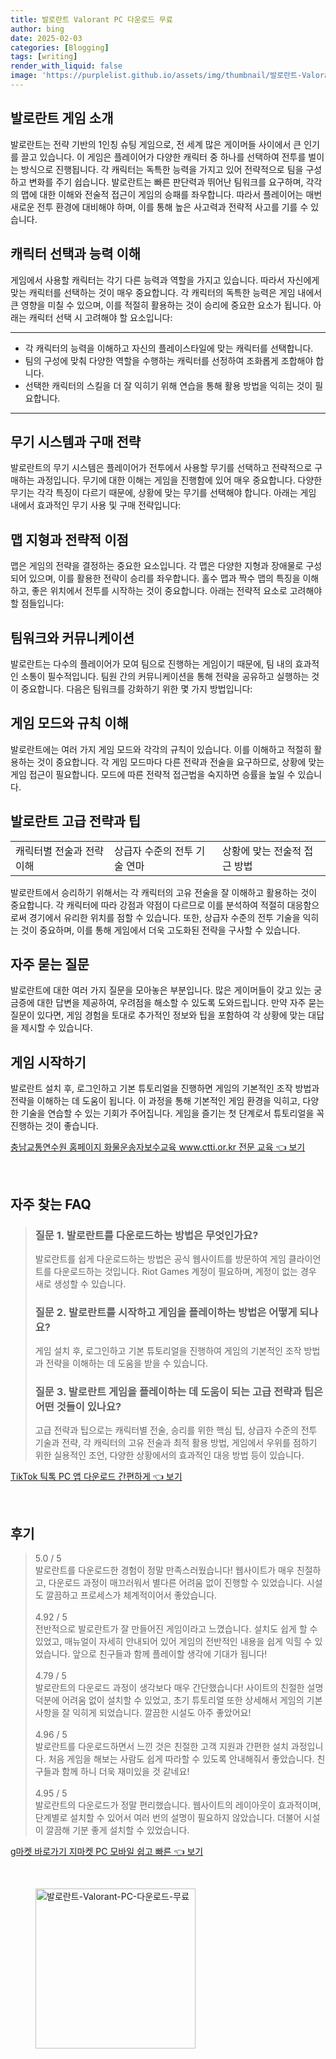 ```yaml
---
title: 발로란트 Valorant PC 다운로드 무료
author: bing
date: 2025-02-03
categories: [Blogging]
tags: [writing]
render_with_liquid: false
image: 'https://purplelist.github.io/assets/img/thumbnail/발로란트-Valorant-PC-다운로드-무료.webp'
---
```



<h2 id='게임 소개'>발로란트 게임 소개</h2>

<p>발로란트는 전략 기반의 1인칭 슈팅 게임으로, 전 세계 많은 게이머들 사이에서 큰 인기를 끌고 있습니다. 이 게임은 플레이어가 다양한 캐릭터 중 하나를 선택하여 전투를 벌이는 방식으로 진행됩니다. 각 캐릭터는 독특한 능력을 가지고 있어 전략적으로 팀을 구성하고 변화를 주기 쉽습니다. 발로란트는 빠른 판단력과 뛰어난 팀워크를 요구하며, 각각의 맵에 대한 이해와 전술적 접근이 게임의 승패를 좌우합니다. 따라서 플레이어는 매번 새로운 전투 환경에 대비해야 하며, 이를 통해 높은 사고력과 전략적 사고를 기를 수 있습니다.</p>

<h2 id='캐릭터 선택과 능력 이해'>캐릭터 선택과 능력 이해</h2>

<p>게임에서 사용할 캐릭터는 각기 다른 능력과 역할을 가지고 있습니다. 따라서 자신에게 맞는 캐릭터를 선택하는 것이 매우 중요합니다. 각 캐릭터의 독특한 능력은 게임 내에서 큰 영향을 미칠 수 있으며, 이를 적절히 활용하는 것이 승리에 중요한 요소가 됩니다. 아래는 캐릭터 선택 시 고려해야 할 요소입니다:</p>

<hr />

<ul>
    <li>각 캐릭터의 능력을 이해하고 자신의 플레이스타일에 맞는 캐릭터를 선택합니다.</li>
    <li>팀의 구성에 맞춰 다양한 역할을 수행하는 캐릭터를 선정하여 조화롭게 조합해야 합니다.</li>
    <li>선택한 캐릭터의 스킬을 더 잘 익히기 위해 연습을 통해 활용 방법을 익히는 것이 필요합니다.</li>
</ul>

<hr />

<h2 id='무기 시스템과 구매 전략'>무기 시스템과 구매 전략</h2>

<p>발로란트의 무기 시스템은 플레이어가 전투에서 사용할 무기를 선택하고 전략적으로 구매하는 과정입니다. 무기에 대한 이해는 게임을 진행함에 있어 매우 중요합니다. 다양한 무기는 각각 특징이 다르기 때문에, 상황에 맞는 무기를 선택해야 합니다. 아래는 게임 내에서 효과적인 무기 사용 및 구매 전략입니다:</p>

<h2 id='맵 지형과 전략적 이점'>맵 지형과 전략적 이점</h2>

<p>맵은 게임의 전략을 결정하는 중요한 요소입니다. 각 맵은 다양한 지형과 장애물로 구성되어 있으며, 이를 활용한 전략이 승리를 좌우합니다. 홀수 맵과 짝수 맵의 특징을 이해하고, 좋은 위치에서 전투를 시작하는 것이 중요합니다. 아래는 전략적 요소로 고려해야 할 점들입니다:</p>

<h2 id='팀워크와 커뮤니케이션'>팀워크와 커뮤니케이션</h2>

<p>발로란트는 다수의 플레이어가 모여 팀으로 진행하는 게임이기 때문에, 팀 내의 효과적인 소통이 필수적입니다. 팀원 간의 커뮤니케이션을 통해 전략을 공유하고 실행하는 것이 중요합니다. 다음은 팀워크를 강화하기 위한 몇 가지 방법입니다:</p>

<h2 id='게임 모드와 규칙 이해'>게임 모드와 규칙 이해</h2>

<p>발로란트에는 여러 가지 게임 모드와 각각의 규칙이 있습니다. 이를 이해하고 적절히 활용하는 것이 중요합니다. 각 게임 모드마다 다른 전략과 전술을 요구하므로, 상황에 맞는 게임 접근이 필요합니다. 모드에 따른 전략적 접근법을 숙지하면 승률을 높일 수 있습니다.</p>

<h2 id='발로란트 팁과 고급 전략'>발로란트 고급 전략과 팁</h2>

<table>
    <tr>
        <td>캐릭터별 전술과 전략 이해</td>
        <td>상급자 수준의 전투 기술 연마</td>
        <td>상황에 맞는 전술적 접근 방법</td>
    </tr>
</table>

<p>발로란트에서 승리하기 위해서는 각 캐릭터의 고유 전술을 잘 이해하고 활용하는 것이 중요합니다. 각 캐릭터에 따라 강점과 약점이 다르므로 이를 분석하여 적절히 대응함으로써 경기에서 유리한 위치를 점할 수 있습니다. 또한, 상급자 수준의 전투 기술을 익히는 것이 중요하며, 이를 통해 게임에서 더욱 고도화된 전략을 구사할 수 있습니다.</p>

<h2 id='자주 묻는 질문'>자주 묻는 질문</h2>

<p>발로란트에 대한 여러 가지 질문을 모아놓은 부분입니다. 많은 게이머들이 갖고 있는 궁금증에 대한 답변을 제공하여, 우려점을 해소할 수 있도록 도와드립니다. 만약 자주 묻는 질문이 있다면, 게임 경험을 토대로 추가적인 정보와 팁을 포함하여 각 상황에 맞는 대답을 제시할 수 있습니다.</p>

<h2 id='게임 시작하기'>게임 시작하기</h2>

<p>발로란트 설치 후, 로그인하고 기본 튜토리얼을 진행하면 게임의 기본적인 조작 방법과 전략을 이해하는 데 도움이 됩니다. 이 과정을 통해 기본적인 게임 환경을 익히고, 다양한 기술을 연습할 수 있는 기회가 주어집니다. 게임을 즐기는 첫 단계로서 튜토리얼을 꼭 진행하는 것이 좋습니다.</p>


<p><a class="click-button" title="충남교통연수원 홈페이지 화물운송자보수교육 www.ctti.or.kr 전문 교육" href="https://purplelist.github.io/posts/%EC%B6%A9%EB%82%A8%EA%B5%90%ED%86%B5%EC%97%B0%EC%88%98%EC%9B%90-%ED%99%88%ED%8E%98%EC%9D%B4%EC%A7%80-%ED%99%94%EB%AC%BC%EC%9A%B4%EC%86%A1%EC%9E%90%EB%B3%B4%EC%88%98%EA%B5%90%EC%9C%A1-www.ctti.or.kr-%EC%A0%84%EB%AC%B8-%EA%B5%90%EC%9C%A1/" rel="dofollow">충남교통연수원 홈페이지 화물운송자보수교육 www.ctti.or.kr 전문 교육 👈 보기</a></p><br>
<h2 id='자주_찾는_FAQ'>자주 찾는 FAQ</h2>
<div itemscope="" itemtype="https://schema.org/FAQPage"> 
<blockquote> 
<div itemscope="" itemprop="mainEntity" itemtype="https://schema.org/Question"> 
<h3 itemprop="name">질문 1. 발로란트를 다운로드하는 방법은 무엇인가요?</h3> 
<div itemscope="" itemprop="acceptedAnswer" itemtype="https://schema.org/Answer"> 
<span itemprop="text"> 
<p>발로란트를 쉽게 다운로드하는 방법은 공식 웹사이트를 방문하여 게임 클라이언트를 다운로드하는 것입니다. Riot Games 계정이 필요하며, 계정이 없는 경우 새로 생성할 수 있습니다.</p> 
</span> 
</div> 
</div> 

<div itemscope="" itemprop="mainEntity" itemtype="https://schema.org/Question"> 
<h3 itemprop="name">질문 2. 발로란트를 시작하고 게임을 플레이하는 방법은 어떻게 되나요?</h3> 
<div itemscope="" itemprop="acceptedAnswer" itemtype="https://schema.org/Answer"> 
<span itemprop="text"> 
<p>게임 설치 후, 로그인하고 기본 튜토리얼을 진행하여 게임의 기본적인 조작 방법과 전략을 이해하는 데 도움을 받을 수 있습니다.</p> 
</span> 
</div> 
</div> 

<div itemscope="" itemprop="mainEntity" itemtype="https://schema.org/Question"> 
<h3 itemprop="name">질문 3. 발로란트 게임을 플레이하는 데 도움이 되는 고급 전략과 팁은 어떤 것들이 있나요?</h3> 
<div itemscope="" itemprop="acceptedAnswer" itemtype="https://schema.org/Answer"> 
<span itemprop="text"> 
<p>고급 전략과 팁으로는 캐릭터별 전술, 승리를 위한 핵심 팁, 상급자 수준의 전투 기술과 전략, 각 캐릭터의 고유 전술과 최적 활용 방법, 게임에서 우위를 점하기 위한 실용적인 조언, 다양한 상황에서의 효과적인 대응 방법 등이 있습니다.</p> 
</span> 
</div> 
</div> 
</blockquote> 
</div>
<p><a class="click-button" title="TikTok 틱톡 PC 앱 다운로드 간편하게" href="https://purplelist.github.io/posts/TikTok-%ED%8B%B1%ED%86%A1-PC-%EC%95%B1-%EB%8B%A4%EC%9A%B4%EB%A1%9C%EB%93%9C-%EA%B0%84%ED%8E%B8%ED%95%98%EA%B2%8C/" rel="dofollow">TikTok 틱톡 PC 앱 다운로드 간편하게 👈 보기</a></p><br>
<h2 id='후기'>후기</h2>
<div itemscope itemtype="https://schema.org/Product">
  <blockquote>
  <div itemprop="review" itemscope itemtype="https://schema.org/Review">
      <div itemprop="reviewRating" itemscope itemtype="https://schema.org/Rating"> <span itemprop="ratingValue">5.0</span> / <span itemprop="bestRating">5</span> </div>
      <span itemprop="reviewBody">발로란트를 다운로드한 경험이 정말 만족스러웠습니다! 웹사이트가 매우 친절하고, 다운로드 과정이 매끄러워서 별다른 어려움 없이 진행할 수 있었습니다. 시설도 깔끔하고 프로세스가 체계적이어서 좋았습니다.</span>
  </div>
  <br>
  <div itemprop="review" itemscope itemtype="https://schema.org/Review">
      <div itemprop="reviewRating" itemscope itemtype="https://schema.org/Rating"> <span itemprop="ratingValue">4.92</span> / <span itemprop="bestRating">5</span> </div>
      <span itemprop="reviewBody">전반적으로 발로란트가 잘 만들어진 게임이라고 느꼈습니다. 설치도 쉽게 할 수 있었고, 매뉴얼이 자세히 안내되어 있어 게임의 전반적인 내용을 쉽게 익힐 수 있었습니다. 앞으로 친구들과 함께 플레이할 생각에 기대가 됩니다!</span>
  </div>
  <br>
  <div itemprop="review" itemscope itemtype="https://schema.org/Review">
      <div itemprop="reviewRating" itemscope itemtype="https://schema.org/Rating"> <span itemprop="ratingValue">4.79</span> / <span itemprop="bestRating">5</span> </div>
      <span itemprop="reviewBody">발로란트의 다운로드 과정이 생각보다 매우 간단했습니다! 사이트의 친절한 설명 덕분에 어려움 없이 설치할 수 있었고, 초기 튜토리얼 또한 상세해서 게임의 기본 사항을 잘 익히게 되었습니다. 깔끔한 시설도 아주 좋았어요!</span>
  </div>
  <br>
  <div itemprop="review" itemscope itemtype="https://schema.org/Review">
      <div itemprop="reviewRating" itemscope itemtype="https://schema.org/Rating"> <span itemprop="ratingValue">4.96</span> / <span itemprop="bestRating">5</span> </div>
      <span itemprop="reviewBody">발로란트를 다운로드하면서 느낀 것은 친절한 고객 지원과 간편한 설치 과정입니다. 처음 게임을 해보는 사람도 쉽게 따라할 수 있도록 안내해줘서 좋았습니다. 친구들과 함께 하니 더욱 재미있을 것 같네요!</span>
  </div>
  <br>
  <div itemprop="review" itemscope itemtype="https://schema.org/Review">
      <div itemprop="reviewRating" itemscope itemtype="https://schema.org/Rating"> <span itemprop="ratingValue">4.95</span> / <span itemprop="bestRating">5</span> </div>
      <span itemprop="reviewBody">발로란트의 다운로드가 정말 편리했습니다. 웹사이트의 레이아웃이 효과적이며, 단계별로 설치할 수 있어서 여러 번의 설명이 필요하지 않았습니다. 더불어 시설이 깔끔해 기분 좋게 설치할 수 있었습니다.</span>
  </div>
  </blockquote>
</div>
<p><a class="click-button" title="g마켓 바로가기 지마켓 PC 모바일 쉽고 빠른" href="https://purplelist.github.io/posts/g%EB%A7%88%EC%BC%93-%EB%B0%94%EB%A1%9C%EA%B0%80%EA%B8%B0-%EC%A7%80%EB%A7%88%EC%BC%93-PC-%EB%AA%A8%EB%B0%94%EC%9D%BC-%EC%89%BD%EA%B3%A0-%EB%B9%A0%EB%A5%B8/" rel="dofollow">g마켓 바로가기 지마켓 PC 모바일 쉽고 빠른 👈 보기</a></p><br>
<figure class="image"><img src="https://purplelist.github.io/assets/img/thumbnail/발로란트-Valorant-PC-다운로드-무료.webp" alt="발로란트-Valorant-PC-다운로드-무료" width="256" height="256"></figure>